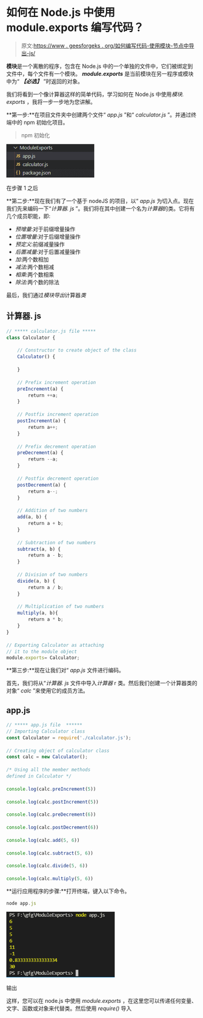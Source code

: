 # 如何在 Node.js 中使用 module.exports 编写代码？

> 原文:[https://www . geesforgeks . org/如何编写代码-使用模块-节点中导出-js/](https://www.geeksforgeeks.org/how-to-write-code-using-module-exports-in-node-js/)

**模块**是一个离散的程序，包含在 Node.js 中的一个单独的文件中，它们被绑定到文件中，每个文件有一个模块。 ***module.exports*** 是当前模块在另一程序或模块中为“ ***【必选】*** ”时返回的对象。

我们将看到一个像计算器这样的简单代码，学习如何在 Node.js 中使用*模块. exports* ，我将一步一步地为您讲解。

**第一步:**在项目文件夹中创建两个文件“ *app.js* ”和“ *calculator.js* ”。并通过终端中的 npm 初始化项目。

> npm 初始化

![](img/5b7caff7b6fdf420c72ee8d223903fa8.png)

在步骤 1 之后

**第二步:**现在我们有了一个基于 nodeJS 的项目，以“ *app.js* 为切入点。现在我们先来编码一下“*计算器. js* ”。我们将在其中创建一个名为*计算器*的类。它将有几个成员职能，即:

*   *预增量*:对于前缀增量操作
*   *位置增量*:对于后缀增量操作
*   *预定义*:前缀减量操作
*   *后置减量*:对于后置减量操作
*   *加*:两个数相加
*   *减法*:两个数相减
*   *相乘*:两个数相乘
*   *除法*:两个数的除法

最后，我们通过*模块导出*计算器*类*

## 计算器. js

```js
// ***** calculator.js file *****
class Calculator {

    // Constructor to create object of the class
    Calculator() {

    }

    // Prefix increment operation
    preIncrement(a) {
        return ++a;
    }

    // Postfix increment operation
    postIncrement(a) {
        return a++;
    }

    // Prefix decrement operation
    preDecrement(a) {
        return --a;
    }

    // Postfix decrement operation
    postDecrement(a) {
        return a--;
    }

    // Addition of two numbers
    add(a, b) {
        return a + b;
    }

    // Subtraction of two numbers
    subtract(a, b) {
        return a - b;
    }

    // Division of two numbers
    divide(a, b) {
        return a / b;
    }

    // Multiplication of two numbers
    multiply(a, b){
        return a * b;
    }
}

// Exporting Calculator as attaching
// it to the module object
module.exports= Calculator;
```

**第三步:**现在让我们对“ *app.js* 文件进行编码。

首先，我们将从“*计算器. js* 文件中导入*计算器* r 类。然后我们创建一个计算器类的对象“ *calc* ”来使用它的成员方法。

## app.js

```js
// ***** app.js file  ******
// Importing Calculator class
const Calculator = require('./calculator.js');

// Creating object of calculator class
const calc = new Calculator();

/* Using all the member methods 
defined in Calculator */

console.log(calc.preIncrement(5))

console.log(calc.postIncrement(5))

console.log(calc.preDecrement(6))

console.log(calc.postDecrement(6))

console.log(calc.add(5, 6))

console.log(calc.subtract(5, 6))

console.log(calc.divide(5, 6))

console.log(calc.multiply(5, 6))
```

**运行应用程序的步骤:**打开终端，键入以下命令。

```js
node app.js
```

![](img/71e7315e4e7343d33cc43e81baa4df91.png)

输出

这样，您可以在 node.js 中使用 *module.exports* ，在这里您可以传递任何变量、文字、函数或对象来代替类。然后使用 *require()* 导入